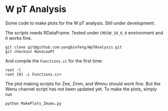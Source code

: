 # W pT Analysis

Some code to make plots for the W pT analysis. Still under development.

The scripts needs RDataFrame. Tested under `CMSSW_10_6_0` environment and it works fine.

```
git clone git@github.com:yongbinfeng/WpTAnalysis.git
git checkout NanoLowPt
```

And compile the `Functions.cc` for the first time:
```
root -l
root [0] .L Functions.cc+
```

The plot making scripts for Zee, Zmm, and Wmnu should work fine. But the Wenu channel script has not been updated yet. To make the plots, simply run
```
python MakePlots_Zmumu.py
```
